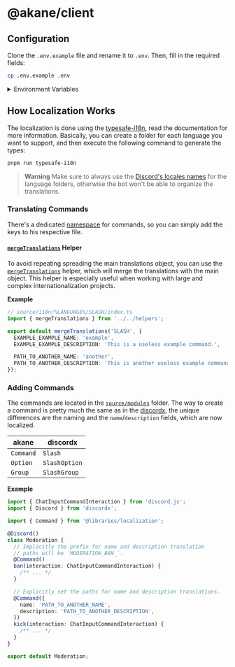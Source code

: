 # @akane/client

## Configuration

Clone the `.env.example` file and rename it to `.env`. Then, fill in the required fields:

```bash
cp .env.example .env
```

<details>
  <summary>Environment Variables</summary>

| Environment Variable                                                      | Required |
| ------------------------------------------------------------------------- | -------- |
| `NODE_ENV`                                                                | No       |
| `LOG_LEVEL`                                                               | No       |
| `SAVE_LOGS`                                                               | No       |
| [`DISCORD_TOKEN`](https://discord.com/developers/docs/topics/oauth2#bots) | Yes      |

</details>

## How Localization Works

The localization is done using the [typesafe-i18n](https://github.com/ivanhofer/typesafe-i18n), read the documentation for more information. Basically, you can create a folder for each language you want to support, and then execute the following command to generate the types:

```bash
pnpm run typesafe-i18n
```

> **Warning**
> Make sure to always use the [Discord's locales names](https://discord.com/developers/docs/reference#locales) for the language folders, otherwise the bot won't be able to organize the translations.

### Translating Commands

There's a dedicated [namespace](https://github.com/ivanhofer/typesafe-i18n/tree/main/packages/generator#namespaces) for commands, so you can simply add the keys to his respective file.

#### [`mergeTranslations`](./src/i18n/helpers.ts) Helper

To avoid repeating spreading the main translations object, you can use the [`mergeTranslations`](./src/i18n/helpers.ts) helper, which will merge the translations with the main object. This helper is especially useful when working with large and complex internationalization projects.

**Example**

```ts
// source/i18n/%LANGUAGE%/SLASH/index.ts
import { mergeTranslations } from '../../helpers';

export default mergeTranslations('SLASH', {
  EXAMPLE_EXAMPLE_NAME: 'example',
  EXAMPLE_EXAMPLE_DESCRIPTION: 'This is a useless example command.',

  PATH_TO_ANOTHER_NAME: 'another',
  PATH_TO_ANOTHER_DESCRIPTION: 'This is another useless example command.',
});
```

### Adding Commands

The commands are located in the [`source/modules`](source/modules) folder. The way to create a command is pretty much the same as in the [discordx](https://github.com/discordx-ts/discordx), the unique differences are the naming and the `name`/`description` fields, which are now localized.

| akane     | discordx      |
| --------- | ------------- |
| `Command` | `Slash`       |
| `Option`  | `SlashOption` |
| `Group`   | `SlashGroup`  |

**Example**

```ts
import { ChatInputCommandInteraction } from 'discord.js';
import { Discord } from 'discordx';

import { Command } from '@libraries/localization';

@Discord()
class Moderation {
  // Implicitly the prefix for name and description translation
  // paths will be `MODERATION_BAN_`.
  @Command()
  ban(interaction: ChatInputCommandInteraction) {
    /** ... */
  }

  // Explicitly set the paths for name and description translations.
  @Command({
    name: 'PATH_TO_ANOTHER_NAME',
    description: 'PATH_TO_ANOTHER_DESCRIPTION',
  })
  kick(interaction: ChatInputCommandInteraction) {
    /** ... */
  }
}

export default Moderation;
```
